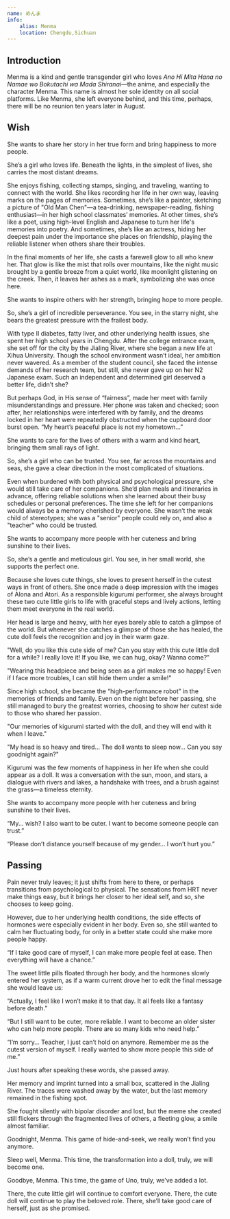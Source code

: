 ```yaml
---
name: めんま
info:
    alias: Menma
    location: Chengdu,Sichuan
---
```


## Introduction

Menma is a kind and gentle transgender girl who loves *Ano Hi Mita Hana no Namae wo Bokutachi wa Mada Shiranai*—the anime, and especially the character Menma. This name is almost her sole identity on all social platforms. Like Menma, she left everyone behind, and this time, perhaps, there will be no reunion ten years later in August.

## Wish

She wants to share her story in her true form and bring happiness to more people.

She’s a girl who loves life. Beneath the lights, in the simplest of lives, she carries the most distant dreams.

She enjoys fishing, collecting stamps, singing, and traveling, wanting to connect with the world. She likes recording her life in her own way, leaving marks on the pages of memories. Sometimes, she’s like a painter, sketching a picture of "Old Man Chen"—a tea-drinking, newspaper-reading, fishing enthusiast—in her high school classmates’ memories. At other times, she’s like a poet, using high-level English and Japanese to turn her life's memories into poetry. And sometimes, she’s like an actress, hiding her deepest pain under the importance she places on friendship, playing the reliable listener when others share their troubles.

In the final moments of her life, she casts a farewell glow to all who knew her. That glow is like the mist that rolls over mountains, like the night music brought by a gentle breeze from a quiet world, like moonlight glistening on the creek. Then, it leaves her ashes as a mark, symbolizing she was once here.

She wants to inspire others with her strength, bringing hope to more people.

So, she’s a girl of incredible perseverance. You see, in the starry night, she bears the greatest pressure with the frailest body.

With type II diabetes, fatty liver, and other underlying health issues, she spent her high school years in Chengdu. After the college entrance exam, she set off for the city by the Jialing River, where she began a new life at Xihua University. Though the school environment wasn’t ideal, her ambition never wavered. As a member of the student council, she faced the intense demands of her research team, but still, she never gave up on her N2 Japanese exam. Such an independent and determined girl deserved a better life, didn’t she?

But perhaps God, in His sense of “fairness”, made her meet with family misunderstandings and pressure. Her phone was taken and checked; soon after, her relationships were interfered with by family, and the dreams locked in her heart were repeatedly obstructed when the cupboard door burst open. “My heart’s peaceful place is not my hometown…”

She wants to care for the lives of others with a warm and kind heart, bringing them small rays of light.

So, she’s a girl who can be trusted. You see, far across the mountains and seas, she gave a clear direction in the most complicated of situations.

Even when burdened with both physical and psychological pressure, she would still take care of her companions. She’d plan meals and itineraries in advance, offering reliable solutions when she learned about their busy schedules or personal preferences. The time she left for her companions would always be a memory cherished by everyone. She wasn’t the weak child of stereotypes; she was a "senior" people could rely on, and also a "teacher" who could be trusted.

She wants to accompany more people with her cuteness and bring sunshine to their lives.

So, she’s a gentle and meticulous girl. You see, in her small world, she supports the perfect one.

Because she loves cute things, she loves to present herself in the cutest ways in front of others. She once made a deep impression with the images of Alona and Atori. As a responsible kigurumi performer, she always brought these two cute little girls to life with graceful steps and lively actions, letting them meet everyone in the real world.

Her head is large and heavy, with her eyes barely able to catch a glimpse of the world. But whenever she catches a glimpse of those she has healed, the cute doll feels the recognition and joy in their warm gaze.

"Well, do you like this cute side of me? Can you stay with this cute little doll for a while? I really love it! If you like, we can hug, okay? Wanna come?"

"Wearing this headpiece and being seen as a girl makes me so happy! Even if I face more troubles, I can still hide them under a smile!"

Since high school, she became the “high-performance robot” in the memories of friends and family. Even on the night before her passing, she still managed to bury the greatest worries, choosing to show her cutest side to those who shared her passion.

"Our memories of kigurumi started with the doll, and they will end with it when I leave."

"My head is so heavy and tired... The doll wants to sleep now... Can you say goodnight again?"

Kigurumi was the few moments of happiness in her life when she could appear as a doll. It was a conversation with the sun, moon, and stars, a dialogue with rivers and lakes, a handshake with trees, and a brush against the grass—a timeless eternity.

She wants to accompany more people with her cuteness and bring sunshine to their lives.

“My... wish? I also want to be cuter. I want to become someone people can trust.”

“Please don’t distance yourself because of my gender... I won’t hurt you.”

## Passing

Pain never truly leaves; it just shifts from here to there, or perhaps transitions from psychological to physical. The sensations from HRT never make things easy, but it brings her closer to her ideal self, and so, she chooses to keep going.

However, due to her underlying health conditions, the side effects of hormones were especially evident in her body. Even so, she still wanted to calm her fluctuating body, for only in a better state could she make more people happy.

“If I take good care of myself, I can make more people feel at ease. Then everything will have a chance.”

The sweet little pills floated through her body, and the hormones slowly entered her system, as if a warm current drove her to edit the final message she would leave us:

“Actually, I feel like I won’t make it to that day. It all feels like a fantasy before death.”

“But I still want to be cuter, more reliable. I want to become an older sister who can help more people. There are so many kids who need help.”

“I’m sorry... Teacher, I just can’t hold on anymore. Remember me as the cutest version of myself. I really wanted to show more people this side of me.”

Just hours after speaking these words, she passed away.

Her memory and imprint turned into a small box, scattered in the Jialing River. The traces were washed away by the water, but the last memory remained in the fishing spot.

She fought silently with bipolar disorder and lost, but the meme she created still flickers through the fragmented lives of others, a fleeting glow, a smile almost familiar.

Goodnight, Menma. This game of hide-and-seek, we really won’t find you anymore.

Sleep well, Menma. This time, the transformation into a doll, truly, we will become one.

Goodbye, Menma. This time, the game of Uno, truly, we’ve added a lot.

There, the cute little girl will continue to comfort everyone. There, the cute doll will continue to play the beloved role. There, she’ll take good care of herself, just as she promised.